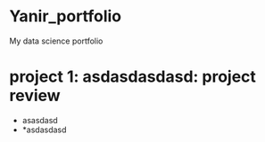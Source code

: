 # Yanir_portfolio
My data science portfolio

# project 1: asdasdasdasd: project review
* asasdasd
* *asdasdasd
